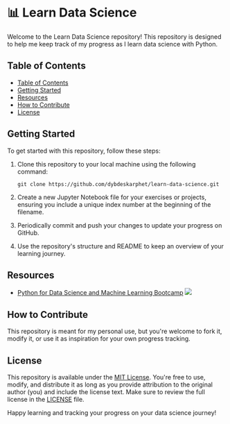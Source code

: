 # 📊 Learn Data Science

Welcome to the Learn Data Science repository! This repository is designed to help me keep track of my progress as I learn data science with Python.

<!-- TOC ignore:true -->

## Table of Contents

<!-- TOC -->

- [Table of Contents](#table-of-contents)
- [Getting Started](#getting-started)
- [Resources](#resources)
- [How to Contribute](#how-to-contribute)
- [License](#license)

<!-- /TOC -->

## Getting Started

To get started with this repository, follow these steps:

1. Clone this repository to your local machine using the following command:

   ```
   git clone https://github.com/dybdeskarphet/learn-data-science.git
   ```

2. Create a new Jupyter Notebook file for your exercises or projects, ensuring you include a unique index number at the beginning of the filename.

3. Periodically commit and push your changes to update your progress on GitHub.

4. Use the repository's structure and README to keep an overview of your learning journey.

## Resources

- [Python for Data Science and Machine Learning Bootcamp](https://www.udemy.com/course/python-for-data-science-and-machine-learning-bootcamp/) ![](https://geps.dev/progress/21?dangerColor=8BC34A&warningColor=8BC34A&successColor=8BC34A)

## How to Contribute

This repository is meant for my personal use, but you're welcome to fork it, modify it, or use it as inspiration for your own progress tracking.

## License

This repository is available under the [MIT License](LICENSE). You're free to use, modify, and distribute it as long as you provide attribution to the original author (you) and include the license text. Make sure to review the full license in the [LICENSE](LICENSE) file.

Happy learning and tracking your progress on your data science journey!
